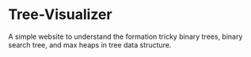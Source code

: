 # Tree-Visualizer

A simple website to understand the formation tricky binary trees, binary search tree, and max heaps in tree data structure.